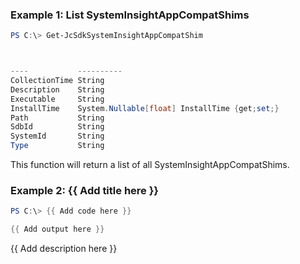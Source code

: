 ### Example 1: List SystemInsightAppCompatShims
```powershell
PS C:\> Get-JcSdkSystemInsightAppCompatShim



----           ----------
CollectionTime String
Description    String
Executable     String
InstallTime    System.Nullable[float] InstallTime {get;set;}
Path           String
SdbId          String
SystemId       String
Type           String


```

This function will return a list of all SystemInsightAppCompatShims.

### Example 2: {{ Add title here }}
```powershell
PS C:\> {{ Add code here }}

{{ Add output here }}
```

{{ Add description here }}

